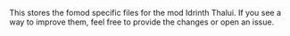 This stores the fomod specific files for the mod Idrinth Thalui. If you see a way to improve them, feel free to provide the changes or open an issue.
